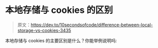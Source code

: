# 本地存储与 cookies 的区别

> 原文：<https://dev.to/10secondsofcode/difference-between-local-storage-vs-cookies-3435>

本地存储与 cookies 的主要区别是什么？你能举例说明吗:
